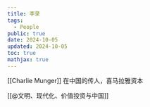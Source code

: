 ```yaml
---
title: 李录
tags:
  - People
public: true
date: 2024-10-05
updated: 2024-10-05
toc: true
mathjax: true
---
```


[[Charlie Munger]] 在中国的传人，喜马拉雅资本

[[@文明、现代化、价值投资与中国]]


